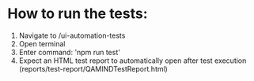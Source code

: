 # How to run the tests:

1. Navigate to /ui-automation-tests
2. Open terminal
3. Enter command: 'npm run test'
4. Expect an HTML test report to automatically open after test execution (reports/test-report/QAMINDTestReport.html)
